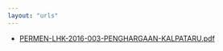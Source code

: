 ```yaml
---
layout: "urls"
---
```

* [PERMEN-LHK-2016-003-PENGHARGAAN-KALPATARU.pdf](PERMEN-LHK-2016-003-PENGHARGAAN-KALPATARU.pdf)
